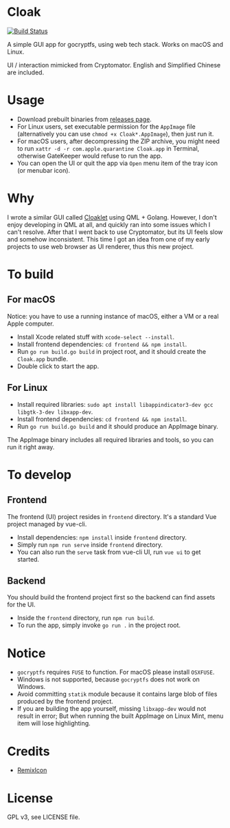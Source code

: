 # Cloak

[![Build Status](https://img.shields.io/travis/com/Cloaklet/Cloak?style=for-the-badge)](https://travis-ci.com/Cloaklet/Cloak)

A simple GUI app for gocryptfs, using web tech stack. Works on macOS and Linux.

UI / interaction mimicked from Cryptomator. English and Simplified Chinese are included.

# Usage

- Download prebuilt binaries from [releases page](https://github.com/Cloaklet/Cloak/releases/latest/).
- For Linux users, set executable permission for the `AppImage` file (alternatively you can use `chmod +x Cloak*.AppImage`), then just run it.
- For macOS users, after decompressing the ZIP archive, you might need to run `xattr -d -r com.apple.quarantine Cloak.app` in Terminal, otherwise GateKeeper would refuse to run the app.
- You can open the UI or quit the app via `Open` menu item of the tray icon (or menubar icon).

# Why

I wrote a similar GUI called [Cloaklet](https://github.com/Cloaklet/Cloaklet) using QML + Golang.
However, I don't enjoy developing in QML at all, and quickly ran into some issues which I can't resolve.
After that I went back to use Cryptomator, but its UI feels slow and somehow inconsistent.
This time I got an idea from one of my early projects to use web browser as UI renderer, thus this new project.

# To build

## For macOS

Notice: you have to use a running instance of macOS, either a VM or a real Apple computer.

- Install Xcode related stuff with `xcode-select --install`.
- Install frontend dependencies: `cd frontend && npm install`.
- Run `go run build.go build` in project root, and it should create the `Cloak.app` bundle.
- Double click to start the app.

## For Linux

- Install required libraries: `sudo apt install libappindicator3-dev gcc libgtk-3-dev libxapp-dev`.
- Install frontend dependencies: `cd frontend && npm install`.
- Run `go run build.go build` and it should produce an AppImage binary.

The AppImage binary includes all required libraries and tools, so you can run it right away.

# To develop

## Frontend

The frontend (UI) project resides in `frontend` directory. It's a standard Vue project managed by vue-cli.

- Install dependencies: `npm install` inside `frontend` directory.
- Simply run `npm run serve` inside `frontend` directory.
- You can also run the `serve` task from vue-cli UI, run `vue ui` to get started.

## Backend

You should build the frontend project first so the backend can find assets for the UI.

- Inside the `frontend` directory, run `npm run build`.
- To run the app, simply invoke `go run .` in the project root.

# Notice

- `gocryptfs` requires `FUSE` to function. For macOS please install `OSXFUSE`.
- Windows is not supported, because `gocryptfs` does not work on Windows.
- Avoid committing `statik` module because it contains large blob of files produced by the frontend project.
- If you are building the app yourself, missing `libxapp-dev` would not result in error; But when running the built AppImage on Linux Mint, menu item will lose highlighting.

# Credits

- [RemixIcon](https://remixicon.com/)

# License

GPL v3, see LICENSE file.